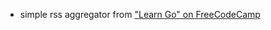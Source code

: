 - simple rss aggregator from ["Learn Go" on FreeCodeCamp](https://github.com/bootdotdev/fcc-learn-golang-assets)
